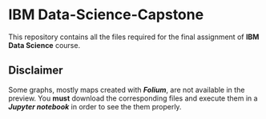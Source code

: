 # IBM Data-Science-Capstone
This repository contains all the files required for the final assignment of **IBM Data Science** course.

## Disclaimer
Some graphs, mostly maps created with ***Folium***, are not available in the preview. You **must** download the corresponding files and execute them in a ***Jupyter notebook*** in order to see the them properly.
